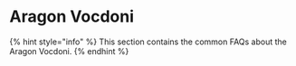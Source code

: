 # Aragon Vocdoni

{% hint style="info" %}
This section contains the common FAQs about the Aragon Vocdoni.
{% endhint %}

